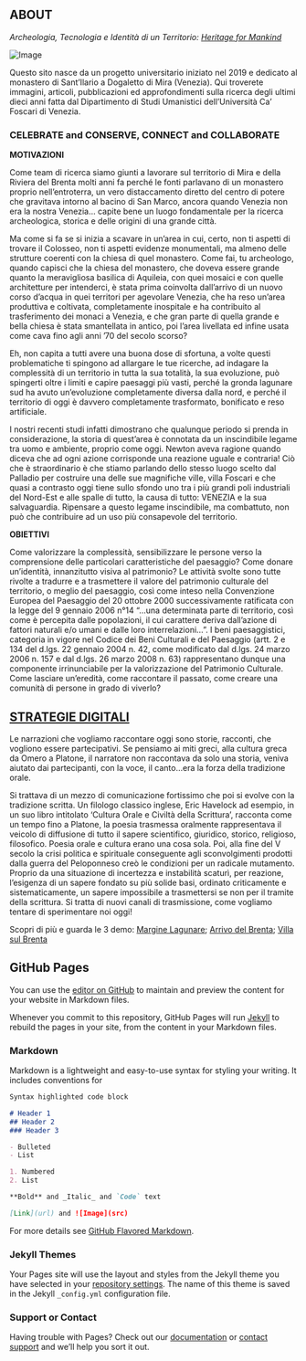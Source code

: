 ## ABOUT
_Archeologia, Tecnologia e Identità di un Territorio: [Heritage for Mankind](https://www.marketingarena.it/2020/01/22/heritage-for-mankind-i-dati-di-ricerca-alla-portata-di-tutti/)_

![Image](https://www.marketingarena.it/app/uploads/2020/01/venice_heritage_copertina-920x520.jpg)

Questo sito nasce da un progetto universitario iniziato nel 2019 e dedicato al monastero di Sant’Ilario a Dogaletto di Mira (Venezia). Qui troverete immagini, articoli, pubblicazioni ed approfondimenti sulla ricerca degli ultimi dieci anni fatta dal Dipartimento di Studi Umanistici dell’Università Ca’ Foscari di Venezia.

### CELEBRATE and CONSERVE, CONNECT and COLLABORATE ###

**MOTIVAZIONI**

Come team di ricerca siamo giunti a lavorare sul territorio di Mira e della Riviera del Brenta molti anni fa perché le fonti parlavano di un monastero proprio nell’entroterra, un vero distaccamento diretto del centro di potere che gravitava intorno al bacino di San Marco, ancora quando Venezia non era la nostra Venezia… capite bene un luogo fondamentale per la ricerca archeologica, storica e delle origini di una grande città.

Ma come si fa se si inizia a scavare in un’area in cui, certo, non ti aspetti di trovare il Colosseo, non ti aspetti evidenze monumentali, ma almeno delle strutture coerenti con la chiesa di quel monastero. Come fai, tu archeologo, quando capisci che la chiesa del monastero, che doveva essere grande quanto la meravigliosa basilica di Aquileia, con quei mosaici e con quelle architetture per intenderci, è stata prima coinvolta dall’arrivo di un nuovo corso d’acqua in quei territori per agevolare Venezia, che ha reso un’area produttiva e coltivata, completamente inospitale e ha contribuito al trasferimento dei monaci a Venezia, e che gran parte di quella grande e bella chiesa è stata smantellata in antico, poi l’area livellata ed infine usata come cava fino agli anni ’70 del secolo scorso?

Eh, non capita a tutti avere una buona dose di sfortuna, a volte questi problematiche ti spingono ad allargare le tue ricerche, ad indagare la complessità di un territorio in tutta la sua totalità, la sua evoluzione, può spingerti oltre i limiti e capire paesaggi più vasti, perché la gronda lagunare sud ha avuto un’evoluzione completamente diversa dalla nord, e perché il territorio di oggi è davvero completamente trasformato, bonificato e reso artificiale.

I nostri recenti studi infatti dimostrano che qualunque periodo si prenda in considerazione, la storia di quest’area è connotata da un inscindibile legame tra uomo e ambiente, proprio come oggi. Newton aveva ragione quando diceva che ad ogni azione corrisponde una reazione uguale e contraria!
Ciò che è straordinario è che stiamo parlando dello stesso luogo scelto dal Palladio per costruire una delle sue magnifiche ville, villa Foscari e che quasi a contrasto oggi tiene sullo sfondo uno tra i più grandi poli industriali del Nord-Est e alle spalle di tutto, la causa di tutto: VENEZIA e la sua salvaguardia. Ripensare a questo legame inscindibile, ma combattuto, non può che contribuire ad un uso più consapevole del territorio.

**OBIETTIVI**

Come valorizzare la complessità, sensibilizzare le persone verso la comprensione delle particolari caratteristiche del paesaggio? Come donare un’identità, innanzitutto visiva al patrimonio? Le attività svolte sono tutte rivolte a tradurre e a trasmettere il valore del patrimonio culturale del territorio, o meglio del paesaggio, così come inteso nella Convenzione Europea del Paesaggio del 20 ottobre 2000 successivamente ratificata con la legge del 9 gennaio 2006 n°14 “…una determinata parte di territorio, così come è percepita dalle popolazioni, il cui carattere deriva dall’azione di fattori naturali e/o umani e dalle loro interrelazioni…”. I beni paesaggistici, categoria in vigore nel Codice dei Beni Culturali e del Paesaggio (artt. 2 e 134 del d.lgs. 22 gennaio 2004 n. 42, come modificato dal d.lgs. 24 marzo 2006 n. 157 e dal d.lgs. 26 marzo 2008 n. 63) rappresentano dunque una componente irrinunciabile per la valorizzazione del Patrimonio Culturale. 
Come lasciare un’eredità, come raccontare il passato, come creare una comunità di persone in grado di viverlo?



## [STRATEGIE DIGITALI](https://www.youtube.com/watch?v=H1UhlMT0j4c&feature=emb_title) 

Le narrazioni che vogliamo raccontare oggi sono storie, racconti, che vogliono essere partecipativi. Se pensiamo ai miti greci, alla cultura greca da Omero a Platone, il narratore non raccontava da solo una storia, veniva aiutato dai partecipanti, con la voce, il canto…era la forza della tradizione orale.

Si trattava di un mezzo di comunicazione fortissimo che poi si evolve con la tradizione scritta. Un filologo classico inglese, Eric Havelock ad esempio, in un suo libro intitolato ‘Cultura Orale e Civiltà della Scrittura’, racconta come un tempo fino a Platone, la poesia trasmessa oralmente rappresentava il veicolo di diffusione di tutto il sapere scientifico, giuridico, storico, religioso, filosofico. Poesia orale e cultura erano una cosa sola. Poi, alla fine del V secolo la crisi politica e spirituale conseguente agli sconvolgimenti prodotti dalla guerra del Peloponneso creò le condizioni per un radicale mutamento.  Proprio da una situazione di incertezza e instabilità scaturì, per reazione, l’esigenza di un sapere fondato su più solide basi, ordinato criticamente e sistematicamente, un sapere impossibile a trasmettersi se non per il tramite della scrittura. Si tratta di nuovi canali di trasmissione, come vogliamo tentare di sperimentare noi oggi!

Scopri di più e guarda le 3 demo:
[Margine Lagunare](https://www.youtube.com/watch?v=hBOqiGFb5lU&feature=emb_title);
[Arrivo del Brenta](https://www.youtube.com/watch?v=W8ebZLbcBCA);
[Villa sul Brenta](https://www.youtube.com/watch?v=hDKI1UnjS2Q)






















## GitHub Pages

You can use the [editor on GitHub](https://github.com/elisa-design/repository/edit/gh-pages/index.md) to maintain and preview the content for your website in Markdown files.

Whenever you commit to this repository, GitHub Pages will run [Jekyll](https://jekyllrb.com/) to rebuild the pages in your site, from the content in your Markdown files.

### Markdown

Markdown is a lightweight and easy-to-use syntax for styling your writing. It includes conventions for

```markdown
Syntax highlighted code block

# Header 1
## Header 2
### Header 3

- Bulleted
- List

1. Numbered
2. List

**Bold** and _Italic_ and `Code` text

[Link](url) and ![Image](src)
```

For more details see [GitHub Flavored Markdown](https://guides.github.com/features/mastering-markdown/).

### Jekyll Themes

Your Pages site will use the layout and styles from the Jekyll theme you have selected in your [repository settings](https://github.com/elisa-design/repository/settings). The name of this theme is saved in the Jekyll `_config.yml` configuration file.

### Support or Contact

Having trouble with Pages? Check out our [documentation](https://docs.github.com/categories/github-pages-basics/) or [contact support](https://github.com/contact) and we’ll help you sort it out.
